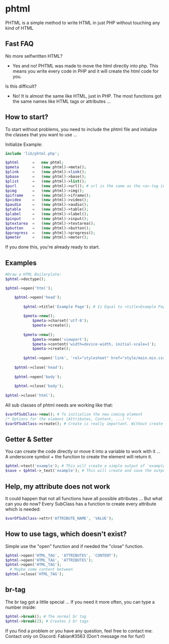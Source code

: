 # phtml
PHTML is a simple method to write HTML in just PHP without touching any kind of HTML

## Fast FAQ
No more selfwritten HTML?
- Yes and no! PHTML was made to move the html directly into php. This means you write every code in PHP and it will create the html code for you.

Is this difficult?
- No! It is almost the same like HTML, just in PHP. The most functions got the same names like HTML tags or attributes ...

## How to start?
To start without problems, you need to include the phtml file and initialize the classes that you want to use ...

Initialize Example:
```php
include 'lib/phtml.php';

$phtml      =   new phtml;
$pmeta      =   (new phtml)->meta();
$plink      =   (new phtml)->link();
$pbase      =   (new phtml)->base();
$plist      =   (new phtml)->list();
$purl       =   (new phtml)->url(); # url is the same as the <a>-tag in HTML
$pimg       =   (new phtml)->img();
$piframe    =   (new phtml)->iframe();
$pvideo     =   (new phtml)->video();
$paudio     =   (new phtml)->audio();
$ptable     =   (new phtml)->table();
$plabel     =   (new phtml)->label();
$pinput     =   (new phtml)->input();
$ptextarea  =   (new phtml)->textarea();
$pbutton    =   (new phtml)->button();
$pprogress  =   (new phtml)->progress();
$pmeter     =   (new phtml)->meter();
```
If you done this, you're already ready to start.

## Examples

```php
#Draw a HTML Boilerplate:
$phtml->doctype();

$phtml->open('html');

    $phtml->open('head');
    
        $phtml->title('Example Page'); # Is Equal to <title>Example Page</title>
        
        $pmeta->new();
            $pmeta->charset('utf-8');
            $pmeta->create();
            
        $pmeta->new();
            $pmeta->name('viewport');
            $pmeta->content('width=device-width, initial-scale=1');
            $pmeta->create();
            
        $phtml->open('link', 'rel="stylesheet" href="style/main.min.css"');
            
    $phtml->close('head');
    
    $phtml->open('body');
    
    $phtml->close('body');
    
$phtml->close('html');
```

All sub classes of phtml needs are working like that:
```php
$varOfSubClass->new(); # To initialize the new coming element
/* Options for the element (Attributes, Content, ...) */
$varOfSubClass->create(); # Create is really important. Without create the element will be ignored and not created
```

## Getter & Setter
You can create the code directly or move it into a variable to work with it ...
A underscore symbol + the function to create the element will return it.
```php
$phtml->text('example'); # This will create a simple output of 'example'
$save = $phtml->_text('example'); # This will create and save the output into the $save variable. It can get used everywhere
```

## Help, my attribute does not work
It could happen that not all functions have all possible attributes ... But what can you do now?
Every SubClass has a function to create every attribute which is needed:
```php
$varOfSubClass->attr('ATTRIBUTE_NAME', 'VALUE');
```

## How to use tags, which doesn't exist?
Simple use the "open" function and if needed the "close" function.
```php
$phtml->open('HTML_TAG', 'ATTRIBUTES', 'CONTENT');
$phtml->open('HTML_TAG', 'ATTRIBUTES');
$phtml->open('HTML_TAG');
  # Maybe some content between
$phtml->close('HTML_TAG');
```

## br-tag
The br tag got a little special ...
If you need it more often, you can type a number inside:
```php
$phtml->break(); # The normal br tag
$phtml->break(2); # Creates 2 br tags
```

If you find a problem or you have any question, feel free to contact me:
Contact only on Discord: Fabian#3563 (Don't message me for fun!)
